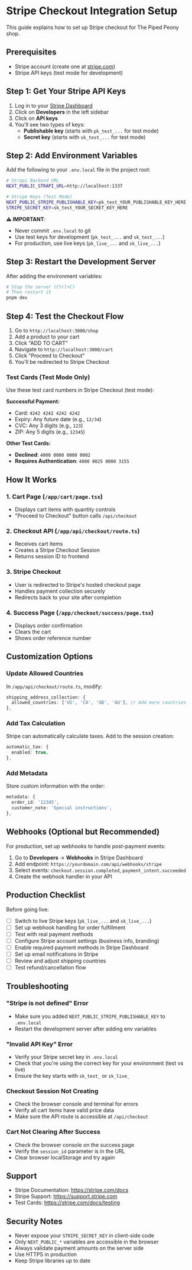 # Stripe Checkout Integration Setup

This guide explains how to set up Stripe checkout for The Piped Peony shop.

## Prerequisites

- Stripe account (create one at [stripe.com](https://stripe.com))
- Stripe API keys (test mode for development)

## Step 1: Get Your Stripe API Keys

1. Log in to your [Stripe Dashboard](https://dashboard.stripe.com)
2. Click on **Developers** in the left sidebar
3. Click on **API keys**
4. You'll see two types of keys:
   - **Publishable key** (starts with `pk_test_...` for test mode)
   - **Secret key** (starts with `sk_test_...` for test mode)

## Step 2: Add Environment Variables

Add the following to your `.env.local` file in the project root:

```bash
# Strapi Backend URL
NEXT_PUBLIC_STRAPI_URL=http://localhost:1337

# Stripe Keys (Test Mode)
NEXT_PUBLIC_STRIPE_PUBLISHABLE_KEY=pk_test_YOUR_PUBLISHABLE_KEY_HERE
STRIPE_SECRET_KEY=sk_test_YOUR_SECRET_KEY_HERE
```

**⚠️ IMPORTANT**: 
- Never commit `.env.local` to git
- Use test keys for development (`pk_test_...` and `sk_test_...`)
- For production, use live keys (`pk_live_...` and `sk_live_...`)

## Step 3: Restart the Development Server

After adding the environment variables:

```bash
# Stop the server (Ctrl+C)
# Then restart it
pnpm dev
```

## Step 4: Test the Checkout Flow

1. Go to `http://localhost:3000/shop`
2. Add a product to your cart
3. Click "ADD TO CART"
4. Navigate to `http://localhost:3000/cart`
5. Click "Proceed to Checkout"
6. You'll be redirected to Stripe Checkout

### Test Cards (Test Mode Only)

Use these test card numbers in Stripe Checkout (test mode):

**Successful Payment:**
- Card: `4242 4242 4242 4242`
- Expiry: Any future date (e.g., `12/34`)
- CVC: Any 3 digits (e.g., `123`)
- ZIP: Any 5 digits (e.g., `12345`)

**Other Test Cards:**
- **Declined**: `4000 0000 0000 0002`
- **Requires Authentication**: `4000 0025 0000 3155`

## How It Works

### 1. Cart Page (`/app/cart/page.tsx`)
- Displays cart items with quantity controls
- "Proceed to Checkout" button calls `/api/checkout`

### 2. Checkout API (`/app/api/checkout/route.ts`)
- Receives cart items
- Creates a Stripe Checkout Session
- Returns session ID to frontend

### 3. Stripe Checkout
- User is redirected to Stripe's hosted checkout page
- Handles payment collection securely
- Redirects back to your site after completion

### 4. Success Page (`/app/checkout/success/page.tsx`)
- Displays order confirmation
- Clears the cart
- Shows order reference number

## Customization Options

### Update Allowed Countries

In `/app/api/checkout/route.ts`, modify:

```typescript
shipping_address_collection: {
  allowed_countries: ['US', 'CA', 'GB', 'AU'], // Add more countries
},
```

### Add Tax Calculation

Stripe can automatically calculate taxes. Add to the session creation:

```typescript
automatic_tax: {
  enabled: true,
},
```

### Add Metadata

Store custom information with the order:

```typescript
metadata: {
  order_id: '12345',
  customer_note: 'Special instructions',
},
```

## Webhooks (Optional but Recommended)

For production, set up webhooks to handle post-payment events:

1. Go to **Developers** → **Webhooks** in Stripe Dashboard
2. Add endpoint: `https://yourdomain.com/api/webhooks/stripe`
3. Select events: `checkout.session.completed`, `payment_intent.succeeded`
4. Create the webhook handler in your API

## Production Checklist

Before going live:

- [ ] Switch to live Stripe keys (`pk_live_...` and `sk_live_...`)
- [ ] Set up webhook handling for order fulfillment
- [ ] Test with real payment methods
- [ ] Configure Stripe account settings (business info, branding)
- [ ] Enable required payment methods in Stripe Dashboard
- [ ] Set up email notifications in Stripe
- [ ] Review and adjust shipping countries
- [ ] Test refund/cancellation flow

## Troubleshooting

### "Stripe is not defined" Error
- Make sure you added `NEXT_PUBLIC_STRIPE_PUBLISHABLE_KEY` to `.env.local`
- Restart the development server after adding env variables

### "Invalid API Key" Error
- Verify your Stripe secret key in `.env.local`
- Check that you're using the correct key for your environment (test vs live)
- Ensure the key starts with `sk_test_` or `sk_live_`

### Checkout Session Not Creating
- Check the browser console and terminal for errors
- Verify all cart items have valid price data
- Make sure the API route is accessible at `/api/checkout`

### Cart Not Clearing After Success
- Check the browser console on the success page
- Verify the `session_id` parameter is in the URL
- Clear browser localStorage and try again

## Support

- Stripe Documentation: https://stripe.com/docs
- Stripe Support: https://support.stripe.com
- Test Cards: https://stripe.com/docs/testing

## Security Notes

- Never expose your `STRIPE_SECRET_KEY` in client-side code
- Only `NEXT_PUBLIC_*` variables are accessible in the browser
- Always validate payment amounts on the server side
- Use HTTPS in production
- Keep Stripe libraries up to date

